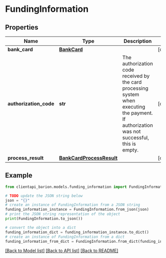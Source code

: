 # FundingInformation


## Properties

Name | Type | Description | Notes
------------ | ------------- | ------------- | -------------
**bank_card** | [**BankCard**](BankCard.md) |  | [optional] 
**authorization_code** | **str** | The authorization code received by the card processing system when executing the payment. If authorization was not successful, this is empty.  | [optional] 
**process_result** | [**BankCardProcessResult**](BankCardProcessResult.md) |  | [optional] 

## Example

```python
from clientapi_barion.models.funding_information import FundingInformation

# TODO update the JSON string below
json = "{}"
# create an instance of FundingInformation from a JSON string
funding_information_instance = FundingInformation.from_json(json)
# print the JSON string representation of the object
print(FundingInformation.to_json())

# convert the object into a dict
funding_information_dict = funding_information_instance.to_dict()
# create an instance of FundingInformation from a dict
funding_information_from_dict = FundingInformation.from_dict(funding_information_dict)
```
[[Back to Model list]](../README.md#documentation-for-models) [[Back to API list]](../README.md#documentation-for-api-endpoints) [[Back to README]](../README.md)


